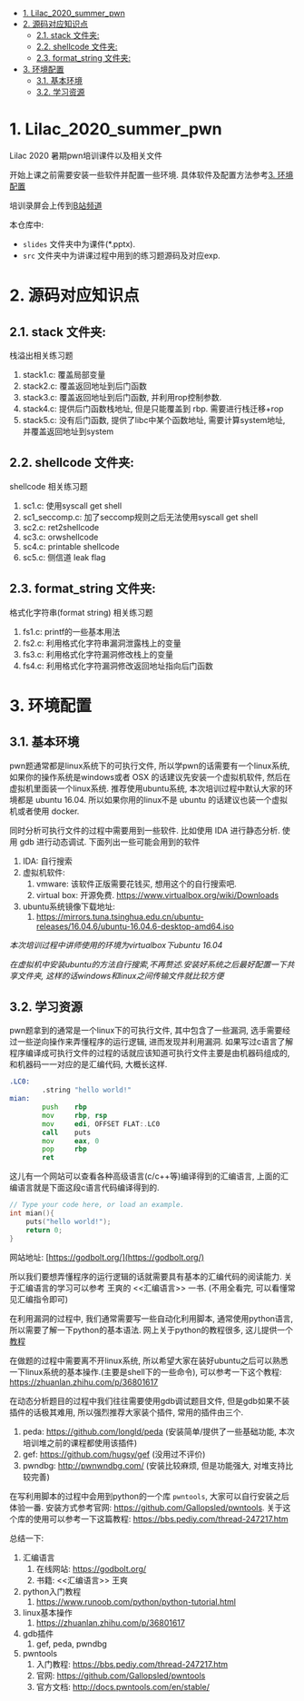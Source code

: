 <!-- TOC -->

- [1. Lilac_2020_summer_pwn](#1-lilac_2020_summer_pwn)
- [2. 源码对应知识点](#2-源码对应知识点)
  - [2.1. stack 文件夹:](#21-stack-文件夹)
  - [2.2. shellcode 文件夹:](#22-shellcode-文件夹)
  - [2.3. format_string 文件夹:](#23-format_string-文件夹)
- [3. 环境配置](#3-环境配置)
  - [3.1. 基本环境](#31-基本环境)
  - [3.2. 学习资源](#32-学习资源)

<!-- /TOC -->

# 1. Lilac_2020_summer_pwn

Lilac 2020 暑期pwn培训课件以及相关文件

开始上课之前需要安装一些软件并配置一些环境. 具体软件及配置方法参考[3. 环境配置](#3-环境配置)

培训录屏会上传到[B站频道](https://space.bilibili.com/40145638/channel/detail?cid=145242)

本仓库中:
- `slides` 文件夹中为课件(*.pptx).
- `src` 文件夹中为讲课过程中用到的练习题源码及对应exp.


# 2. 源码对应知识点

## 2.1. stack 文件夹:

栈溢出相关练习题

1. stack1.c: 覆盖局部变量
2. stack2.c: 覆盖返回地址到后门函数
3. stack3.c: 覆盖返回地址到后门函数, 并利用rop控制参数.
4. stack4.c: 提供后门函数栈地址, 但是只能覆盖到 rbp. 需要进行栈迁移+rop
5. stack5.c: 没有后门函数, 提供了libc中某个函数地址, 需要计算system地址, 并覆盖返回地址到system


## 2.2. shellcode 文件夹:

shellcode 相关练习题

1. sc1.c:  使用syscall get shell
1. sc1_seccomp.c:  加了seccomp规则之后无法使用syscall get shell
2. sc2.c: ret2shellcode
3. sc3.c: orwshellcode
4. sc4.c: printable shellcode
5. sc5.c: 侧信道 leak flag


## 2.3. format_string 文件夹:

格式化字符串(format string) 相关练习题

1. fs1.c: printf的一些基本用法
2. fs2.c: 利用格式化字符串漏洞泄露栈上的变量
3. fs3.c: 利用格式化字符漏洞修改栈上的变量
4. fs4.c: 利用格式化字符漏洞修改返回地址指向后门函数


# 3. 环境配置

## 3.1. 基本环境

pwn题通常都是linux系统下的可执行文件, 所以学pwn的话需要有一个linux系统, 如果你的操作系统是windows或者 OSX 的话建议先安装一个虚拟机软件, 然后在虚拟机里面装一个linux系统. 推荐使用ubuntu系统, 本次培训过程中默认大家的环境都是 ubuntu 16.04. 所以如果你用的linux不是 ubuntu 的话建议也装一个虚拟机或者使用 docker.

同时分析可执行文件的过程中需要用到一些软件. 比如使用 IDA 进行静态分析. 使用 gdb 进行动态调试. 下面列出一些可能会用到的软件

1. IDA: 自行搜索
2. 虚拟机软件: 
    1. vmware: 该软件正版需要花钱买, 想用这个的自行搜索吧.
    2. virtual box: 开源免费. https://www.virtualbox.org/wiki/Downloads
3. ubuntu系统镜像下载地址:
   1. https://mirrors.tuna.tsinghua.edu.cn/ubuntu-releases/16.04.6/ubuntu-16.04.6-desktop-amd64.iso

*本次培训过程中讲师使用的环境为virtualbox下ubuntu 16.04*

*在虚拟机中安装ubuntu的方法自行搜索,不再赘述.安装好系统之后最好配置一下共享文件夹, 这样的话windows和linux之间传输文件就比较方便*

## 3.2. 学习资源

pwn题拿到的通常是一个linux下的可执行文件, 其中包含了一些漏洞, 选手需要经过一些逆向操作来弄懂程序的运行逻辑, 进而发现并利用漏洞. 如果写过c语言了解程序编译成可执行文件的过程的话就应该知道可执行文件主要是由机器码组成的, 和机器码一一对应的是汇编代码, 大概长这样.

```asm
.LC0:
        .string "hello world!"
mian:
        push    rbp
        mov     rbp, rsp
        mov     edi, OFFSET FLAT:.LC0
        call    puts
        mov     eax, 0
        pop     rbp
        ret
```

这儿有一个网站可以查看各种高级语言(c/c++等)编译得到的汇编语言, 上面的汇编语言就是下面这段c语言代码编译得到的.

```c
// Type your code here, or load an example.
int mian(){
    puts("hello world!");
    return 0;
}
```
网站地址: [https://godbolt.org/](https://godbolt.org/)

所以我们要想弄懂程序的运行逻辑的话就需要具有基本的汇编代码的阅读能力. 关于汇编语言的学习可以参考 王爽的 <<汇编语言>> 一书. (不用全看完, 可以看懂常见汇编指令即可)


在利用漏洞的过程中, 我们通常需要写一些自动化利用脚本, 通常使用python语言, 所以需要了解一下python的基本语法. 网上关于python的教程很多, 这儿提供一个[教程](https://www.runoob.com/python/python-tutorial.html)

在做题的过程中需要离不开linux系统, 所以希望大家在装好ubuntu之后可以熟悉一下linux系统的基本操作.(主要是shell下的一些命令), 可以参考一下这个教程: https://zhuanlan.zhihu.com/p/36801617

在动态分析题目的过程中我们往往需要使用gdb调试题目文件, 但是gdb如果不装插件的话极其难用, 所以强烈推荐大家装个插件, 常用的插件由三个. 

1. peda: https://github.com/longld/peda (安装简单/提供了一些基础功能, 本次培训堆之前的课程都使用该插件)
2. gef: https://github.com/hugsy/gef (没用过不评价)
3. pwndbg: http://pwnwndbg.com/ (安装比较麻烦, 但是功能强大, 对堆支持比较完善)

在写利用脚本的过程中会用到python的一个库 `pwntools`, 大家可以自行安装之后体验一番. 安装方式参考官网: https://github.com/Gallopsled/pwntools. 关于这个库的使用可以参考一下这篇教程: https://bbs.pediy.com/thread-247217.htm

总结一下:

1. 汇编语言
   1. 在线网站: https://godbolt.org/ 
   2. 书籍: <<汇编语言>> 王爽
2. python入门教程
   1. https://www.runoob.com/python/python-tutorial.html
3. linux基本操作
   1. https://zhuanlan.zhihu.com/p/36801617
4. gdb插件
   1. gef, peda, pwndbg
5. pwntools
   1. 入门教程: https://bbs.pediy.com/thread-247217.htm
   2. 官网: https://github.com/Gallopsled/pwntools
   3. 官方文档: http://docs.pwntools.com/en/stable/ 